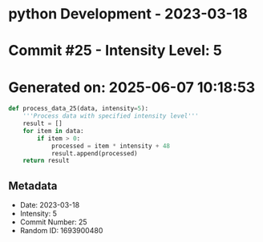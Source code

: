 ﻿# python Development - 2023-03-18
# Commit #25 - Intensity Level: 5
# Generated on: 2025-06-07 10:18:53
```python
def process_data_25(data, intensity=5):
    '''Process data with specified intensity level'''
    result = []
    for item in data:
        if item > 0:
            processed = item * intensity + 48
            result.append(processed)
    return result
```
## Metadata
- Date: 2023-03-18
- Intensity: 5
- Commit Number: 25
- Random ID: 1693900480
